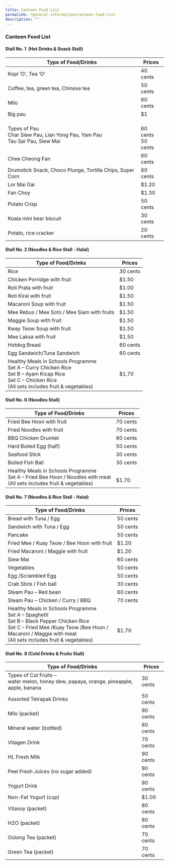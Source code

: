 ```yaml
---
title: Canteen Food List
permalink: /general-information/canteen-food-list
description: ""
---
```

### Canteen Food List

#### Stall No. 1  (Hot Drinks & Snack Stall)

| Type of Food/Drinks | Prices |
|---|---|
| Kopi ‘O’, Tea ‘O’ | 40 cents |
| Coffee, tea, green tea, Chinese tea | 50 cents |
| Milo | 60 cents |
| Big pau | $1 |
| Types of Pau<br>Char Siew Pau, Lian Yong Pau, Yam Pau  <br>Tau Sar Pau, Siew Mai |  <br>60 cents<br>50 cents |
| Chee Cheong Fan     | 60 cents |
| Drumstick Snack, Choco Plunge, Tortilla Chips, Super Corn | 60 cents |
| Lor Mai Gai | $1.20 |
| Fan Choy | $1.30 |
| Potato Crisp | 50 cents |
| Koala mini bear biscuit | 30 cents |
| Potato, rice cracker | 20 cents |

#### Stall No. 2 (Noodles & Rice Stall - Halal)

| Type of Food/Drinks | Prices |
|---|---|
| Rice | 30 cents |
| Chicken Porridge with fruit | $1.50 |
| Roti Prata with fruit | $1.00 |
| Roti Kirai with fruit | $1.50 |
| Macaroni Soup with fruit | $1.50 |
| Mee Rebus / Mee Soto / Mee Siam with fruits | $1.50 |
| Maggie Soup with fruit | $1.50 |
| Kway Teow Soup with fruit | $1.50 |
| Mee Laksa with fruit | $1.50 |
| Hotdog Bread | 60 cents |
| Egg Sandwich/Tuna Sandwich | 60 cents |
| Healthy Meals in Schools Programme<br>Set A – Curry Chicken Rice  <br>Set B – Ayam Kicap Rice<br>Set C – Chicken Rice<br>(All sets includes fruit & vegetables) | $1.70 |

#### Stall No. 6 (Noodles Stall)

| Type of Food/Drinks | Prices |
|---|---|
| Fried Bee Hoon with fruit | 70 cents |
| Fried Noodles with fruit | 70 cents |
| BBQ Chicken Drumlet | 60 cents |
| Hard Boiled Egg (half) | 50 cents |
| Seafood Stick | 30 cents |
| Boiled Fish Ball | 30 cents |
| Healthy Meals in Schools Programme<br>Set A – Fried Bee Hoon / Noodles with meat<br>(All sets includes fruit & vegetables) |  <br>$1.70 |

#### Stall No. 7 (Noodles & Rice Stall - Halal)

| Type of Food/Drinks | Prices |
|---|---|
| Bread with Tuna / Egg | 50 cents |
| Sandwich with Tuna / Egg | 50 cents |
| Pancake | 50 cents |
| Fried Mee / Kuay Teow / Bee Hoon with fruit | $1.20 |
| Fried Macaroni / Maggie with fruit | $1.20 |
| Siew Mai | 60 cents |
| Vegetables | 50 cents |
| Egg /Scrambled Egg | 50 cents |
| Crab Stick / Fish ball | 30 cents |
| Steam Pau – Red bean | 60 cents |
| Steam Pau – Chicken / Curry / BBQ | 70 cents |
| Healthy Meals in Schools Programme<br>Set A – Spaghetti<br>Set B – Black Pepper Chicken Rice<br>Set C – Fried Mee /Kuay Teow /Bee Hoon /<br>             Macaroni / Maggie with meat<br>(All sets includes fruit & vegetables) |                     <br> <br>                     $1.70<br>  |

#### Stall No. 8 (Cold Drinks & Fruits Stall)

| Type of Food/Drinks | Prices |
|---|---|
| Types of Cut Fruits –<br>water melon, honey dew, papaya, orange, pineapple, apple, banana | 30 cents |
| Assorted Tetrapak Drinks | 50 cents |
| Milo (packet) | 90 cents |
| Mineral water (bottled) | 60 cents |
| Vitagen Drink | 70 cents |
| HL Fresh Milk | 90 cents |
| Peel Fresh Juices (no sugar added) | 90 cents |
| Yogurt Drink | 90 cents |
| Non-Fat Yogurt (cup) | $1.00 |
| Vitasoy (packet) | 80 cents |
| H2O (packet) | 80 cents |
| Oolong Tea (packet) | 70 cents |
| Green Tea (packet) | 70 cents |

